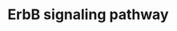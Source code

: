 ---
annotations:
- type: Pathway Ontology
  value: epidermal growth factor/neuregulin signaling pathway
- type: Disease Ontology
  value: multiple sclerosis
- type: Disease Ontology
  value: Alzheimer's disease
- type: Disease Ontology
  value: cancer
authors:
- MaintBot
- AlexanderPico
- Susan
- Fehrhart
- Eweitz
description: The ErbB protein family or epidermal growth factor receptor (EGFR) family
  is a family of four structurally related receptor tyrosine kinases. Insufficient
  ErbB signaling in humans is associated with the development of neurodegenerative
  diseases, such as multiple sclerosis and Alzheimer's Disease. In mice loss of signaling
  by any member of the ErbB family results in embryonic lethality with defects in
  organs including the lungs, skin, heart and brain. Excessive ErbB signaling is associated
  with the development of a wide variety of types of solid tumor. ErbB-1 and ErbB-2
  are found in many human cancers and their excessive signaling may be critical factors
  in the development and malignancy of these tumors.  The ErbB protein family consists
  of 4 members      * ErbB-1, also named epidermal growth factor receptor (EGFR)     *
  ErbB-2, also named HER2 in humans and neu in rodents     * ErbB-3, also named HER3
  and     * ErbB-4, also named HER4  The four members of the ErbB protein family are
  capable of forming homodimers, heterodimers, and possibly higher order oligomers
  upon activation by a subset of potential growth factor ligands.
last-edited: 2021-05-07
organisms:
- Danio rerio
redirect_from:
- /index.php/Pathway:WP1366
- /instance/WP1366
schema-jsonld:
- '@context': https://schema.org/
  '@id': https://wikipathways.github.io/pathways/WP1366.html
  '@type': Dataset
  creator:
    '@type': Organization
    name: WikiPathways
  description: The ErbB protein family or epidermal growth factor receptor (EGFR)
    family is a family of four structurally related receptor tyrosine kinases. Insufficient
    ErbB signaling in humans is associated with the development of neurodegenerative
    diseases, such as multiple sclerosis and Alzheimer's Disease. In mice loss of
    signaling by any member of the ErbB family results in embryonic lethality with
    defects in organs including the lungs, skin, heart and brain. Excessive ErbB signaling
    is associated with the development of a wide variety of types of solid tumor.
    ErbB-1 and ErbB-2 are found in many human cancers and their excessive signaling
    may be critical factors in the development and malignancy of these tumors.  The
    ErbB protein family consists of 4 members      * ErbB-1, also named epidermal
    growth factor receptor (EGFR)     * ErbB-2, also named HER2 in humans and neu
    in rodents     * ErbB-3, also named HER3 and     * ErbB-4, also named HER4  The
    four members of the ErbB protein family are capable of forming homodimers, heterodimers,
    and possibly higher order oligomers upon activation by a subset of potential growth
    factor ligands.
  keywords:
  - TGFA
  - EREG
  - zgc:64137
  - p21
  - ERBB4
  - map2k1
  - CBL
  - crk
  - si:dkey-94n12.3
  - NRG3
  - jun
  - LOC558866
  - LOC100004036
  - Myc
  - NCK
  - gab1
  - LOC100000720
  - AREG
  - gsk3b
  - HRAS
  - egfr
  - LOC560549
  - egf
  - erbb2
  - LOC567895
  - rps6kb1
  - ptk2.1
  - BTC
  - LOC100149498
  - cdkn1b
  - mapk1
  - grb2
  - SOS
  - frap1
  - NRG4
  - camk2a
  - zgc:92074
  - LOC560913
  - zgc:172209
  - BAD
  - zgc:92014
  - ERBB3
  - src
  - nrg1
  - STAT5
  - HBEGF
  - plcg1
  license: CC0
  name: ErbB signaling pathway
seo: CreativeWork
title: ErbB signaling pathway
wpid: WP1366
---